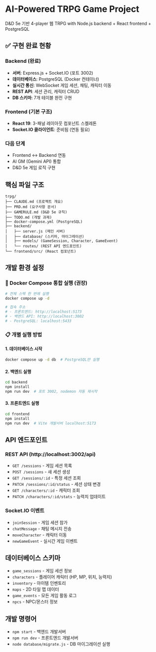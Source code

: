 # AI-Powered TRPG Game Project

D&D 5e 기반 4-player 웹 TRPG with Node.js backend + React frontend + PostgreSQL

## ✅ 구현 완료 현황

### Backend (완료)
- **서버**: Express.js + Socket.IO (포트 3002)
- **데이터베이스**: PostgreSQL (Docker 컨테이너)
- **실시간 통신**: WebSocket 게임 세션, 채팅, 캐릭터 이동
- **REST API**: 세션 관리, 캐릭터 CRUD
- **DB 스키마**: 7개 테이블 완전 구현

### Frontend (기본 구조)  
- **React 19**: 3-패널 레이아웃 컴포넌트 스켈레톤
- **Socket.IO 클라이언트**: 준비됨 (연동 필요)

### 다음 단계
- Frontend ↔ Backend 연동
- AI GM (Gemini API) 통합  
- D&D 5e 게임 로직 구현

## 핵심 파일 구조

```
trpg/
├── CLAUDE.md (프로젝트 개요)
├── PRD.md (요구사항 문서) 
├── GAMERULE.md (D&D 5e 규칙)
├── TODO.md (개발 과제)
├── docker-compose.yml (PostgreSQL)
├── backend/
│   ├── server.js (메인 서버)
│   ├── database/ (스키마, 마이그레이션)
│   ├── models/ (GameSession, Character, GameEvent)
│   └── routes/ (REST API 엔드포인트)
└── frontend/src/ (React 컴포넌트)
```

## 개발 환경 설정

### 🐳 Docker Compose 통합 실행 (권장)
```bash
# 전체 스택 한 번에 실행
docker compose up -d

# 접속 주소
# - 프론트엔드: http://localhost:5173
# - 백엔드 API: http://localhost:3002
# - PostgreSQL: localhost:5433
```

### 📋 개별 실행 방법

#### 1. 데이터베이스 시작
```bash
docker compose up -d db  # PostgreSQL만 실행
```

#### 2. 백엔드 실행
```bash  
cd backend
npm install
npm run dev  # 포트 3002, nodemon 자동 재시작
```

#### 3. 프론트엔드 실행
```bash
cd frontend  
npm install
npm run dev  # Vite 개발서버 localhost:5173
```

## API 엔드포인트

### REST API (http://localhost:3002/api)
- `GET /sessions` - 게임 세션 목록
- `POST /sessions` - 새 세션 생성
- `GET /sessions/:id` - 특정 세션 조회
- `PATCH /sessions/:id/status` - 세션 상태 변경
- `GET /characters/:id` - 캐릭터 조회
- `PATCH /characters/:id/stats` - 능력치 업데이트

### Socket.IO 이벤트
- `joinSession` - 게임 세션 참가
- `chatMessage` - 채팅 메시지 전송  
- `moveCharacter` - 캐릭터 이동
- `newGameEvent` - 실시간 게임 이벤트

## 데이터베이스 스키마

- `game_sessions` - 게임 세션 정보
- `characters` - 플레이어 캐릭터 (HP, MP, 위치, 능력치)
- `inventory` - 아이템 인벤토리  
- `maps` - 2D 타일 맵 데이터
- `game_events` - 모든 게임 활동 로그
- `npcs` - NPC/몬스터 정보

## 개발 명령어
- `npm start` - 백엔드 개발서버 
- `npm run dev` - 프론트엔드 개발서버
- `node database/migrate.js` - DB 마이그레이션 실행
